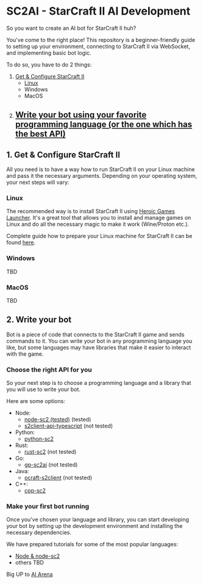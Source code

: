 # SC2AI - StarCraft II AI Development

So you want to create an AI bot for StarCraft II huh?

You've come to the right place! This repository is a beginner-friendly
guide to setting up your environment, connecting to StarCraft II via WebSocket, and implementing basic bot logic.

To do so, you have to do 2 things:

1. [Get & Configure StarCraft II](#1-get--configure-starcraft-ii)
    - [Linux](./tutorials/setup-linux/README.md)
    - Windows
    - MacOS
2. [Write your bot using your favorite programming language (or the one which has the best API)](#2-write-your-bot)
    - 

## 1. Get & Configure StarCraft II

All you need is to have a way how to run StarCraft II on your Linux machine and pass it the necessary arguments.
Depending on your operating system, your next steps will vary:

### Linux

The recommended way is to install StarCraft II using [Heroic Games Launcher](https://heroicgameslauncher.com/). It's a
great tool that allows you to install and manage games on Linux and do all the necessary magic to
make it work (Wine/Proton etc.).

Complete guide how to prepare your Linux machine for StarCraft II can be found [here](./tutorials/setup-linux/README.md).

### Windows 

TBD
### MacOS

TBD

## 2. Write your bot

Bot is a piece of code that connects to the StarCraft II game and sends commands to it. You can write your bot in any
programming language you like, but some languages may have libraries that make it easier to interact with the game.

### Choose the right API for you

So your next step is to choose a programming language and a library that you will use to write your bot.

Here are some options:

- Node:
    - [node-sc2 (tested)](https://github.com/node-sc2/core/tree/wip_0.1.0) (tested)
    - [s2client-api-typescript](https://github.com/Zamiell/s2client-api-typescript) (not tested)
- Python:
    - [python-sc2](https://github.com/BurnySc2/python-sc2)
- Rust:
    - [rust-sc2](https://github.com/UltraMachine/rust-sc2) (not tested)
- Go:
    - [gp-sc2ai](https://github.com/chippydip/go-sc2ai) (not tested)
- Java:
    - [ocraft-s2client](https://github.com/ocraft/ocraft-s2client) (not tested)
- C++:
    - [cpp-sc2](https://github.com/cpp-sc2/cpp-sc2)


### Make your first bot running

Once you've chosen your language and library, you can start developing your bot by setting up the development environment
and installing the necessary dependencies.

We have prepared tutorials for some of the most popular languages:

- [Node & node-sc2](./tutorials/bot-node/README.md)
- others TBD


Big UP to [AI Arena](https://github.com/aiarena/awesome-sc2-ai)
